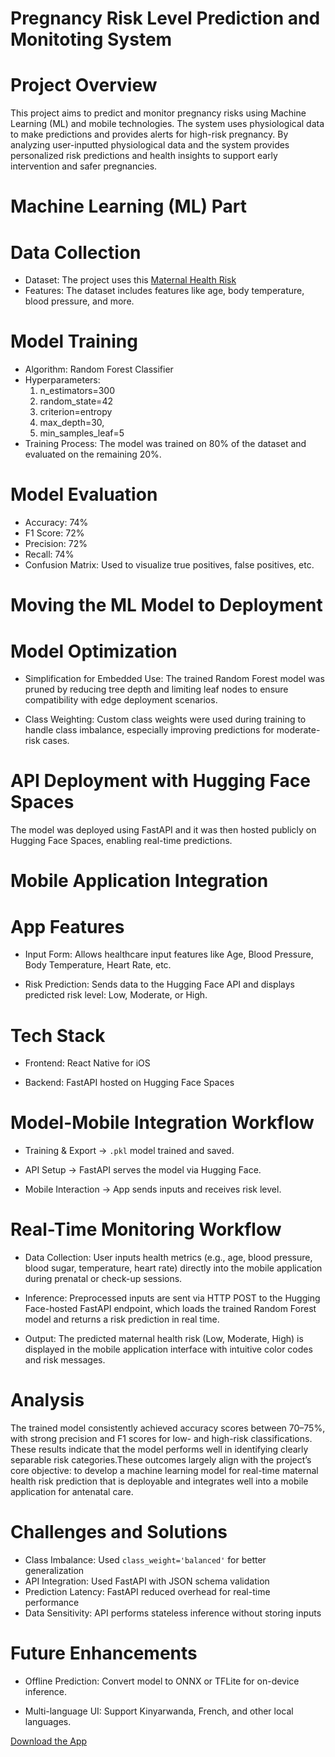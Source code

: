 # Pregnancy Risk Level Prediction and Monitoting System

# Project Overview

This project aims to predict and monitor pregnancy risks using Machine Learning (ML) and mobile technologies. The system uses physiological data to make predictions and provides alerts for high-risk pregnancy. By analyzing user-inputted physiological data and the system provides personalized risk predictions and health insights to support early intervention and safer pregnancies.

# Machine Learning (ML) Part

# Data Collection

- Dataset: The project uses this [Maternal Health Risk](https://www.kaggle.com/datasets/csafrit2/maternal-health-risk-data)
- Features: The dataset includes features like age, body temperature, blood pressure, and more.

# Model Training

- Algorithm: Random Forest Classifier
- Hyperparameters:
  1. n_estimators=300
  2. random_state=42
  3. criterion=entropy
  4. max_depth=30,
  5. min_samples_leaf=5
- Training Process: The model was trained on 80% of the dataset and evaluated on the remaining 20%.

# Model Evaluation

- Accuracy: 74%
- F1 Score: 72%
- Precision: 72%
- Recall: 74%
- Confusion Matrix: Used to visualize true positives, false positives, etc.

# Moving the ML Model to Deployment

# Model Optimization

- Simplification for Embedded Use: The trained Random Forest model was pruned by reducing tree depth and limiting leaf nodes to ensure compatibility with edge deployment scenarios.

- Class Weighting: Custom class weights were used during training to handle class imbalance, especially improving predictions for moderate-risk cases.

# API Deployment with Hugging Face Spaces

The model was deployed using FastAPI and it was then hosted publicly on Hugging Face Spaces, enabling real-time predictions.

# Mobile Application Integration

# App Features

- Input Form: Allows healthcare input features like Age, Blood Pressure, Body Temperature, Heart Rate, etc.

- Risk Prediction: Sends data to the Hugging Face API and displays predicted risk level: Low, Moderate, or High.

# Tech Stack

- Frontend: React Native for iOS

- Backend: FastAPI hosted on Hugging Face Spaces

# Model-Mobile Integration Workflow

- Training & Export → `.pkl` model trained and saved.

- API Setup → FastAPI serves the model via Hugging Face.

- Mobile Interaction → App sends inputs and receives risk level.

# Real-Time Monitoring Workflow

- Data Collection: User inputs health metrics (e.g., age, blood pressure, blood sugar, temperature, heart rate) directly into the mobile application during prenatal or check-up sessions.

- Inference: Preprocessed inputs are sent via HTTP POST to the Hugging Face-hosted FastAPI endpoint, which loads the trained Random Forest model and returns a risk prediction in real time.

- Output: The predicted maternal health risk (Low, Moderate, High) is displayed in the mobile application interface with intuitive color codes and risk messages.

# Analysis

The trained model consistently achieved accuracy scores between 70–75%, with strong precision and F1 scores for low- and high-risk classifications. These results indicate that the model performs well in identifying clearly separable risk categories.These outcomes largely align with the project’s core objective: to develop a machine learning model for real-time maternal health risk prediction that is deployable and integrates well into a mobile application for antenatal care.

# Challenges and Solutions

- Class Imbalance: Used `class_weight='balanced'` for better generalization
- API Integration: Used FastAPI with JSON schema validation
- Prediction Latency: FastAPI reduced overhead for real-time performance
- Data Sensitivity: API performs stateless inference without storing inputs

# Future Enhancements

- Offline Prediction: Convert model to ONNX or TFLite for on-device inference.

- Multi-language UI: Support Kinyarwanda, French, and other local languages.

[Download the App](https://testflight.apple.com/join/bD7WDzgf)
